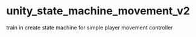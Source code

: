 # unity_state_machine_movement_v2
train in create state machine for simple player movement controller
